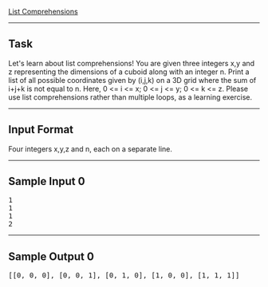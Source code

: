 [List Comprehensions](https://www.hackerrank.com/challenges/list-comprehensions/problem?isFullScreen=true)

---

## Task
Let's learn about list comprehensions! You are given three integers x,y and z representing the dimensions of a cuboid along with an integer n. Print a list of all possible coordinates given by (i,j,k) on a 3D grid where the sum of i+j+k is not equal to n. Here, 0 <= i <= x; 0 <= j <= y; 0 <= k <= z. Please use list comprehensions rather than multiple loops, as a learning exercise.

---

## Input Format
Four integers x,y,z and n, each on a separate line.

---

## Sample Input 0
<pre>
1
1
1
2
</pre>
---

## Sample Output 0
<pre>
[[0, 0, 0], [0, 0, 1], [0, 1, 0], [1, 0, 0], [1, 1, 1]]
</pre>